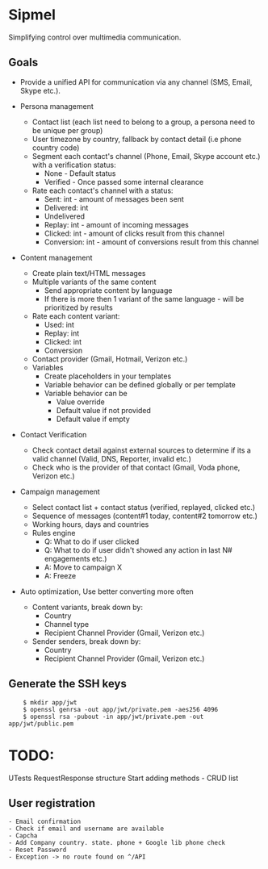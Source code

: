# Sipmel #
Simplifying control over multimedia communication.

## Goals ##
- Provide a unified API for communication via any channel (SMS, Email, Skype etc.).
- Persona management
	- Contact list (each list need to belong to a group, a persona need to be unique per group)
	- User timezone by country, fallback by contact detail (i.e phone country code)
	- Segment each contact's channel (Phone, Email, Skype account etc.) with a verification status:
		- None - Default status
		- Verified - Once passed some internal clearance
	- Rate each contact's channel with a status:
		- Sent: int - amount of messages been sent
		- Delivered: int
		- Undelivered
		- Replay: int - amount of incoming messages
		- Clicked: int - amount of clicks result from this channel
		- Conversion: int - amount of conversions result from this channel
- Content management
	- Create plain text/HTML messages
	- Multiple variants of the same content
		- Send appropriate content by language
	 	- If there is more then 1 variant of the same language - will be prioritized by results
	- Rate each content variant:
		- Used: int
		- Replay: int
		- Clicked: int
		- Conversion
	- Contact provider (Gmail, Hotmail, Verizon etc.)
	- Variables
		- Create placeholders in your templates
		- Variable behavior can be defined globally or per template
		- Variable behavior can be
			- Value override
			- Default value if not provided
			- Default value if empty
			 
- Contact Verification
	- Check contact detail against external sources to determine if its a valid channel (Valid, DNS, Reporter, invalid etc.)
	- Check who is the provider of that contact (Gmail, Voda phone, Verizon etc.)
- Campaign management
	- Select contact list + contact status (verified, replayed, clicked etc.)
	- Sequence of messages (content#1 today, content#2 tomorrow etc.)
	- Working hours, days and countries
	- Rules engine
		- Q: What to do if user clicked
		- Q: What to do if user didn't showed any action in last N# engagements etc.)
		- A: Move to campaign X
		- A: Freeze
- Auto optimization, Use better converting more often
	- Content variants, break down by:
		- Country
		- Channel type
		- Recipient Channel Provider (Gmail, Verizon etc.)
	- Sender senders, break down by:
		- Country
		- Recipient Channel Provider (Gmail, Verizon etc.)


## Generate the SSH keys

```
	$ mkdir app/jwt
	$ openssl genrsa -out app/jwt/private.pem -aes256 4096
	$ openssl rsa -pubout -in app/jwt/private.pem -out app/jwt/public.pem
```


# TODO:
UTests
RequestResponse structure
Start adding methods
	- CRUD list


## User registration
	- Email confirmation
	- Check if email and username are available
	- Capcha
	- Add Company country. state. phone + Google lib phone check
	- Reset Password
	- Exception -> no route found on ^/API